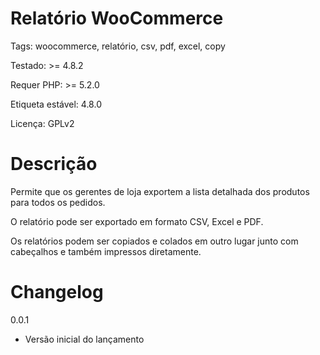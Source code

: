
#  Relatório WooCommerce 

Tags: woocommerce, relatório, csv, pdf, excel, copy

Testado: >= 4.8.2

Requer PHP: >= 5.2.0

Etiqueta estável: 4.8.0

Licença: GPLv2 


# Descrição  

Permite que os gerentes de loja exportem a lista detalhada dos produtos para todos os pedidos. 

O relatório pode ser exportado em formato CSV, Excel e PDF.

Os relatórios podem ser copiados e colados em outro lugar junto com cabeçalhos e também impressos diretamente.


# Changelog 

 0.0.1 
* Versão inicial do lançamento
